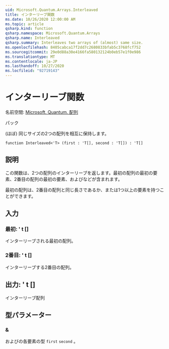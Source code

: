 ```yaml
---
uid: Microsoft.Quantum.Arrays.Interleaved
title: インターリーブ関数
ms.date: 10/26/2020 12:00:00 AM
ms.topic: article
qsharp.kind: function
qsharp.namespace: Microsoft.Quantum.Arrays
qsharp.name: Interleaved
qsharp.summary: Interleaves two arrays of (almost) same size.
ms.openlocfilehash: 8405cabca17f2dd7c2680833bfab5c3768fcf752
ms.sourcegitcommit: 29e0d88a30e4166fa580132124b0eb57e1f0e986
ms.translationtype: MT
ms.contentlocale: ja-JP
ms.lasthandoff: 10/27/2020
ms.locfileid: "92719143"
---
```

# <a name="interleaved-function"></a>インターリーブ関数

名前空間: [Microsoft. Quantum. 配列](xref:Microsoft.Quantum.Arrays)

パック [](https://nuget.org/packages/)


(ほぼ) 同じサイズの2つの配列を相互に保持します。

```qsharp
function Interleaved<'T> (first : 'T[], second : 'T[]) : 'T[]
```


## <a name="description"></a>説明

この関数は、2つの配列のインターリーブを返します。最初の配列の最初の要素、2番目の配列の最初の要素、およびなどが含まれます。

最初の配列は、2番目の配列と同じ長さであるか、または1つ以上の要素を持つことができます。

## <a name="input"></a>入力

### <a name="first--t"></a>最初: ' t []

インターリーブされる最初の配列。


### <a name="second--t"></a>2番目: ' t []

インターリーブする2番目の配列。



## <a name="output--t"></a>出力: ' t []

インターリーブ配列

## <a name="type-parameters"></a>型パラメーター

### <a name="t"></a>&

およびの各要素の型 `first` `second` 。